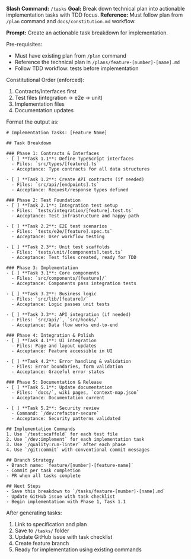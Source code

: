 **Slash Command:** `/tasks`
**Goal:** Break down technical plan into actionable implementation tasks with TDD focus.
**Reference:** Must follow plan from `/plan` command and `docs/constitution.md` workflow.

**Prompt:**
Create an actionable task breakdown for implementation.

Pre-requisites:
- Must have existing plan from `/plan` command  
- Reference the technical plan in `/plans/feature-[number]-[name].md`
- Follow TDD workflow: tests before implementation

Constitutional Order (enforced):
1. Contracts/Interfaces first
2. Test files (integration → e2e → unit)
3. Implementation files
4. Documentation updates

Format the output as:
```
# Implementation Tasks: [Feature Name]

## Task Breakdown

### Phase 1: Contracts & Interfaces
- [ ] **Task 1.1**: Define TypeScript interfaces
  - Files: `src/types/[feature].ts`
  - Acceptance: Type contracts for all data structures
  
- [ ] **Task 1.2**: Create API contracts (if needed)
  - Files: `src/api/[endpoints].ts`
  - Acceptance: Request/response types defined

### Phase 2: Test Foundation  
- [ ] **Task 2.1**: Integration test setup
  - Files: `tests/integration/[feature].test.ts`
  - Acceptance: Test infrastructure and happy path

- [ ] **Task 2.2**: E2E test scenarios
  - Files: `tests/e2e/[feature].spec.ts`  
  - Acceptance: User workflow testing

- [ ] **Task 2.3**: Unit test scaffolds
  - Files: `tests/unit/[components].test.ts`
  - Acceptance: Test files created, ready for TDD

### Phase 3: Implementation
- [ ] **Task 3.1**: Core components  
  - Files: `src/components/[feature]/`
  - Acceptance: Components pass integration tests

- [ ] **Task 3.2**: Business logic
  - Files: `src/lib/[feature]/`
  - Acceptance: Logic passes unit tests

- [ ] **Task 3.3**: API integration (if needed)
  - Files: `src/api/`, `src/hooks/`
  - Acceptance: Data flow works end-to-end

### Phase 4: Integration & Polish
- [ ] **Task 4.1**: UI integration
  - Files: Page and layout updates
  - Acceptance: Feature accessible in UI

- [ ] **Task 4.2**: Error handling & validation
  - Files: Error boundaries, form validation
  - Acceptance: Graceful error states

### Phase 5: Documentation & Release
- [ ] **Task 5.1**: Update documentation
  - Files: `docs/`, wiki pages, `context-map.json`
  - Acceptance: Documentation current

- [ ] **Task 5.2**: Security review
  - Command: `/dev:refactor-secure`
  - Acceptance: Security patterns validated

## Implementation Commands
1. Use `/test:scaffold` for each test file
2. Use `/dev:implement` for each implementation task  
3. Use `/quality:run-linter` after each phase
4. Use `/git:commit` with conventional commit messages

## Branch Strategy
- Branch name: `feature/[number]-[feature-name]`
- Commit per task completion
- PR when all tasks complete

## Next Steps
- Save this breakdown to `/tasks/feature-[number]-[name].md`
- Update GitHub issue with task checklist
- Begin implementation with Phase 1, Task 1.1
```

After generating tasks:
1. Link to specification and plan
2. Save to `/tasks/` folder  
3. Update GitHub issue with task checklist
4. Create feature branch
5. Ready for implementation using existing commands